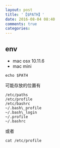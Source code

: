 ```yaml
---
layout: post
title: '【$PATH】'
date: 2016-08-04 08:40
comments: true
categories: 
---
```

## env
- mac osx 10.11.6
- mac mini

```
echo $PATH
```

可能存放的位置有

```
/etc/paths
/etc/profile
/etc/bashrc
~/.bash\_profile
~/.bash\_login
~/.profile
~/.bashrc
```

或者 
```
cat /etc/profile
```